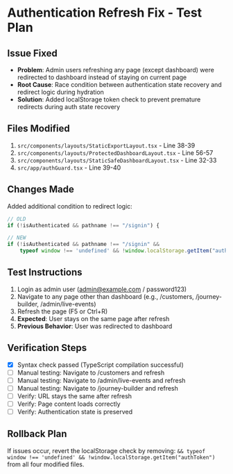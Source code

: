 # Authentication Refresh Fix - Test Plan

## Issue Fixed
- **Problem**: Admin users refreshing any page (except dashboard) were redirected to dashboard instead of staying on current page
- **Root Cause**: Race condition between authentication state recovery and redirect logic during hydration
- **Solution**: Added localStorage token check to prevent premature redirects during auth state recovery

## Files Modified
1. `src/components/layouts/StaticExportLayout.tsx` - Line 38-39
2. `src/components/layouts/ProtectedDashboardLayout.tsx` - Line 56-57  
3. `src/components/layouts/StaticSafeDashboardLayout.tsx` - Line 32-33
4. `src/app/authGuard.tsx` - Line 39-40

## Changes Made
Added additional condition to redirect logic:
```typescript
// OLD
if (!isAuthenticated && pathname !== "/signin") {

// NEW  
if (!isAuthenticated && pathname !== "/signin" && 
    typeof window !== 'undefined' && !window.localStorage.getItem("authToken")) {
```

## Test Instructions
1. Login as admin user (admin@example.com / password123)
2. Navigate to any page other than dashboard (e.g., /customers, /journey-builder, /admin/live-events)
3. Refresh the page (F5 or Ctrl+R)
4. **Expected**: User stays on the same page after refresh
5. **Previous Behavior**: User was redirected to dashboard

## Verification Steps
- [x] Syntax check passed (TypeScript compilation successful)
- [ ] Manual testing: Navigate to /customers and refresh
- [ ] Manual testing: Navigate to /admin/live-events and refresh  
- [ ] Manual testing: Navigate to /journey-builder and refresh
- [ ] Verify: URL stays the same after refresh
- [ ] Verify: Page content loads correctly
- [ ] Verify: Authentication state is preserved

## Rollback Plan
If issues occur, revert the localStorage check by removing:
`&& typeof window !== 'undefined' && !window.localStorage.getItem("authToken")`
from all four modified files.